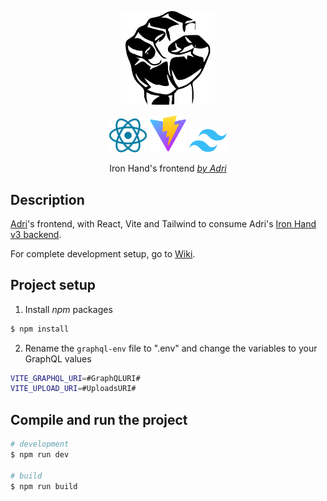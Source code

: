 <p align="center">
<a href="http://nestjs.com/" target="blank"><img src="./.readme/ironhand.svg" width="150" alt="Iron Hand Logo" /></a>
</p>
<p align="center">
  <a href="https://react.dev/" target="blank"><img src="./.readme/react.svg" width="60" alt="React Logo" /></a>
  <a href="https://vite.dev/" target="blank"><img src="./.readme/vite.svg" width="60" alt="Vite" /></a>
  <a href="https://tailwindcss.com/" target="blank"><img src="./.readme/tailwindcss.svg" width="60" alt="Tailwind Logo" /></a>
</p>
  <p align="center">Iron Hand's frontend <a href="https://adri.info" target="_blank"><i>by Adri</i></a></p>
    <p align="center">
</p>

## Description

[Adri](https://adri.info)'s frontend, with React, Vite and Tailwind to consume Adri's [Iron Hand v3 backend](https://github.com/AdrianoLG/ironhand3-server).

For complete development setup, go to [Wiki](https://github.com/AdrianoLG/ironhand3-client/wiki/Development-environment).

## Project setup

1. Install <i>npm</i> packages

```bash
$ npm install
```

2. Rename the `graphql-env` file to ".env" and change the variables to your GraphQL values

```bash
VITE_GRAPHQL_URI=#GraphQLURI#
VITE_UPLOAD_URI=#UploadsURI#
```

## Compile and run the project

```bash
# development
$ npm run dev

# build
$ npm run build
```

